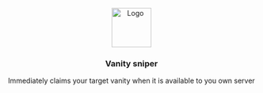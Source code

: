 <p align="center">
  <a href="https://github.com/fransizreal/discord-vanity-sniper">
    <img src="https://freeimage.host/i/JQtzJtf" alt="Logo" width="80" height="80">
  </a>

  <h3 align="center">Vanity sniper</h3>

  <p align="center">
    Immediately claims your target vanity when it is available to you own server
    <br/>
    <br/>
  </p>
</p>

